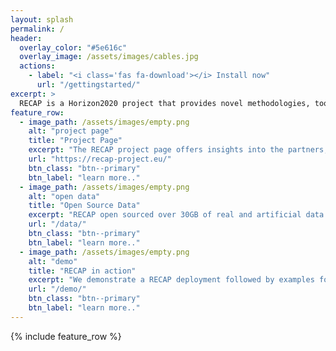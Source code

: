 ```yaml
---
layout: splash
permalink: /
header:
  overlay_color: "#5e616c"
  overlay_image: /assets/images/cables.jpg
  actions:
    - label: "<i class='fas fa-download'></i> Install now"
      url: "/gettingstarted/"
excerpt: >
  RECAP is a Horizon2020 project that provides novel methodologies, tools and an enabling workflow for automated infrastructure deployment, monitoring, and analytics that result in lower costs and better quality of service.
feature_row:
  - image_path: /assets/images/empty.png
    alt: "project page"
    title: "Project Page"
    excerpt: "The RECAP project page offers insights into the partners, the RECAP approach, as well as finishes deliverables."
    url: "https://recap-project.eu/"
    btn_class: "btn--primary"
    btn_label: "learn more.."
  - image_path: /assets/images/empty.png
    alt: "open data"
    title: "Open Source Data"
    excerpt: "RECAP open sourced over 30GB of real and artificial data traces available for research activities in cloud computing."
    url: "/data/"
    btn_class: "btn--primary"
    btn_label: "learn more.."
  - image_path: /assets/images/empty.png
    alt: "demo"
    title: "RECAP in action"
    excerpt: "We demonstrate a RECAP deployment followed by examples for several typical usecases relevant to cloud computing."
    url: "/demo/"
    btn_class: "btn--primary"
    btn_label: "learn more.."      
---
```


{% include feature_row %}